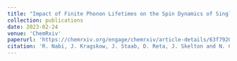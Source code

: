 ```yaml
---
title: "Impact of Finite Phonon Lifetimes on the Spin Dynamics of Single-Molecule Magnets"
collection: publications
date: 2023-02-24
venue: 'ChemRxiv'
paperurl: 'https://chemrxiv.org/engage/chemrxiv/article-details/63f79207897b18336f03af6f'
citation: 'R. Nabi, J. Kragskow, J. Staab, D. Reta, J. Skelton and N. Chilton, ChemRxiv, 2023. This content is a preprint and has not been peer-reviewed.'
---
```

